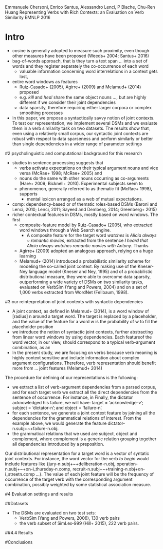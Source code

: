 Emmanuele Chersoni, Enrico Santus, Alessandro Lenci, P Blache, Chu-Ren Huang
Representing Verbs with Rich Contexts: an Evaluation on Verb Similarity
EMNLP 2016

# Intro

* cosine is generally adopted to measure such proximity, even though
  other measures have been proposed (Weeds+ 2004; Santus+ 2016)
* bag-of-words approach, that is they turn a text span ... into a set of words
  and they register separately the co-occurrence of each word
  * valuable information concerning word interrelations in a context gets lost,
* entire word windows as features
  * Ruiz-Casado+ (2005), Agirre+ (2009) and Melamud+ (2014) proposed
  * e.g. _kill_ and _heal_
    share the same object nouns ..., but are
    highly different if we consider their joint dependencies
  * data sparsity, therefore
    requiring either larger corpora or complex smoothing processes
* In this paper, we propose a syntactically savvy notion of joint contexts. To
  test our representation, we implement several DSMs and we evaluate them in a
  verb similarity task on two datasets. The results show that, even using a
  relatively small corpus, our syntactic joint contexts are robust with respect
  to data sparseness and perform similarly or better than single dependencies
  in a wider range of parameter settings

#2 psycholinguistic and computational background for this research

* studies in sentence processing suggests that 
  * verbs activate expectations on their typical argument nouns and vice
    versa (McRae+ 1998; McRae+ 2005) and 
  * nouns do the same with other nouns occurring as co-arguments 
    (Hare+ 2009; Bicknell+ 2010). Experimental subjects seem to
  * phenomenon, generally referred to as thematic fit (McRae+ 1998), supports
    * mental lexicon arranged as a web of mutual expectations.  
* comp: dependency-based or of thematic roles-based DSMs 
  (Baroni and Lenci, 2010; Lenci, 2011; Sayeed and Demberg, 2014; Greenberg+
  2015)
* richer contextual features in DSMs, mostly based on word windows. The first
  * composite-feature model by Ruiz-Casado+ (2005), who extracted word windows
    through a Web Search engine. 
    * A composite feature for the target word _watches_ is 
      _Alicia always ~ romantic movies_, extracted from the sentence 
      _I heard that Alicia always watches romantic movies with Antony_.  Thanks
  * Agirre+ (2009) adopted an analogous approach, relying on a huge learning
  * Melamud+ (2014) introduced a probabilistic similarity scheme for modeling
    the so-called joint context. By making use of the Kneser-Ney language model
    (Kneser and Ney, 1995) and of a probabilistic distributional measure, they
    were able to overcome data sparsity, outperforming a wide variety of DSMs
    on two similarity tasks, evaluated on VerbSim (Yang and Powers, 2004) and
    on a set of 1,000 verbs extracted from WordNet (Fellbaum, 1998).

#3 our reinterpretation of joint contexts with syntactic dependencies

* A joint context, as defined in Melamud+ (2014), is a word window of [radius]
  n around a target word.  The target is replaced by a placeholder, and the
  value of the feature for a word w is the probability of w to fill the
  placeholder position
* we introduce the notion of syntactic joint contexts, further abstracting from
  linear word windows by using dependencies. Each featureof the word vector, in
  our view, should correspond to a typical verb-argument combination, as an
* In the present study, we are focusing on verbs because 
  verb meaning is highly context sensitive and 
  include information about complex argument configurations. Therefore, 
  verb representation should benefit more from ... joint features 
  (Melamud+ 2014)

The procedure for defining of our representations is the following:
* we extract a list of verb-argument dependencies from a parsed corpus, and for
  each target verb we extract all the direct dependencies from the sentence of
  occurrence. For instance, in Finally, the dictator acknowledged his failure,
  we will have: target = ’acknowledge-v’; subject = ’dictator-n’; and object =
  ’failure-n’. 
* for each sentence, we generate a joint context feature by joining all the
  dependencies for the grammatical relations of interest. From the example
  above, we would generate the feature
dictator-n.subj+~+failure-n.obj.
* the grammatical relations that we used are subject, object and complement,
  where complement is a generic relation grouping together all dependencies
  introduced by a preposition.

Our distributional representation for a target word is a vector of syntatic
joint contexts. For instance, the word vector for the verb _to begin_ would
include features like 
{jury-n.subj+~+deliberation-n.obj, 
operation-n.subj+~+on-i_thursday-n.comp,
recruit-n.subj+~+training-n.obj+on-i_streetn.comp ...}. 
The value of each joint feature will be the frequency of occurrence of the
target verb with the corresponding argument combination, possibly weighted by
some statistical association measure.

#4 Evaluation settings and results

##Datasets

* The DSMs are evaluated on two test sets: 
  * VerbSim (Yang and Powers, 2006), 130 verb pairs
  * the verb subset of SimLex-999 (Hill+ 2015), 222 verb pairs.  

##4.4 Results

#Conclusions
